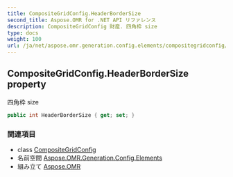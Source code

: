 ```yaml
---
title: CompositeGridConfig.HeaderBorderSize
second_title: Aspose.OMR for .NET API リファレンス
description: CompositeGridConfig 財産. 四角枠 size
type: docs
weight: 100
url: /ja/net/aspose.omr.generation.config.elements/compositegridconfig/headerbordersize/
---
```

## CompositeGridConfig.HeaderBorderSize property

四角枠 size

```csharp
public int HeaderBorderSize { get; set; }
```

### 関連項目

* class [CompositeGridConfig](../)
* 名前空間 [Aspose.OMR.Generation.Config.Elements](../../compositegridconfig/)
* 組み立て [Aspose.OMR](../../../)


